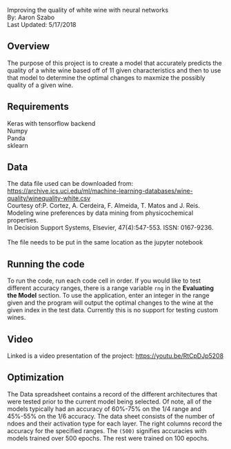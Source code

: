 Improving the quality of white wine with neural networks<br>
By: 			Aaron Szabo<br>
Last Updated: 	5/17/2018<br>

Overview
-
The purpose of this project is to create a model that accurately predicts the quality of a white wine based off of 11 given characteristics and then to use that model to determine the optimal changes to maxmize the possibly quality of a given wine. 

Requirements
-
Keras with tensorflow backend<br>
Numpy<br>
Panda<br>
sklearn<br>

Data
-
The data file used can be downloaded from: https://archive.ics.uci.edu/ml/machine-learning-databases/wine-quality/winequality-white.csv<br>
Courtesy of:P. Cortez, A. Cerdeira, F. Almeida, T. Matos and J. Reis.<br>
Modeling wine preferences by data mining from physicochemical properties.<br>
In Decision Support Systems, Elsevier, 47(4):547-553. ISSN: 0167-9236.<br><br>
The file needs to be put in the same location as the jupyter notebook

Running the code
-
To run the code, run each code cell in order. If you would like to test different accuracy ranges, there is a range variable <code>rng</code> in the <b>Evaluating the Model</b> section. To use the application, enter an integer in the range given and the program will output the optimal changes to the wine at the given index in the test data. Currently this is no support for testing custom wines. 

Video
-
Linked is a video presentation of the project:
https://youtu.be/RtCpDJp5208

Optimization
-
The Data spreadsheet contains a record of the different architectures that were tested prior to the current model being selected. Of note, all of the models typically had an accuracy of 60%-75% on the 1/4 range and 45%-55% on the 1/6 accuracy. The data sheet consists of the number of ndoes and their activation type for each layer. The right columns record the accuracy for the specified ranges. The <code>(500)</code> signifies accuracies with models trained over 500 epochs. The rest were trained on 100 epochs. 
